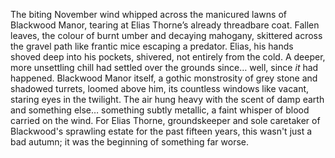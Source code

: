 The biting November wind whipped across the manicured lawns of Blackwood Manor, tearing at Elias Thorne’s already threadbare coat.  Fallen leaves, the colour of burnt umber and decaying mahogany, skittered across the gravel path like frantic mice escaping a predator.  Elias, his hands shoved deep into his pockets, shivered, not entirely from the cold.  A deeper, more unsettling chill had settled over the grounds since… well, since *it* had happened.  Blackwood Manor itself, a gothic monstrosity of grey stone and shadowed turrets, loomed above him, its countless windows like vacant, staring eyes in the twilight.  The air hung heavy with the scent of damp earth and something else… something subtly metallic, a faint whisper of blood carried on the wind.  For Elias Thorne, groundskeeper and sole caretaker of Blackwood's sprawling estate for the past fifteen years, this wasn't just a bad autumn; it was the beginning of something far worse.
